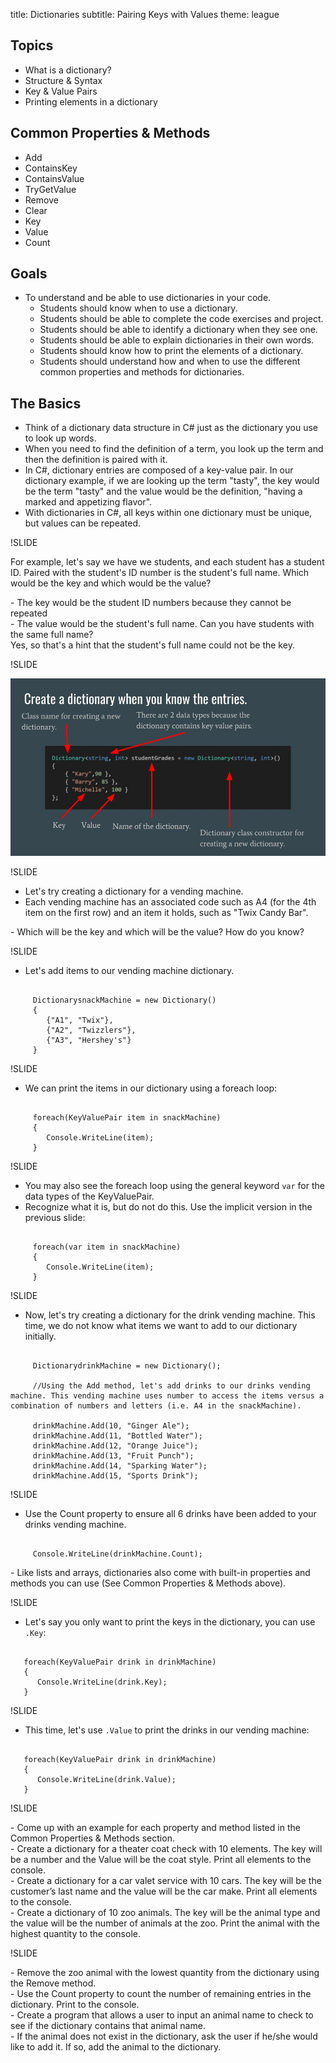 title: Dictionaries
subtitle: Pairing Keys with Values
theme: league

## Topics

- What is a dictionary?
- Structure & Syntax
- Key & Value Pairs
- Printing elements in a dictionary

## Common Properties & Methods

- Add
- ContainsKey
- ContainsValue
- TryGetValue
- Remove
- Clear
- Key
- Value
- Count

## Goals

- To understand and be able to use dictionaries in your code.
  - Students should know when to use a dictionary.
  - Students should be able to complete the code exercises and project.
  - Students should be able to identify a dictionary when they see one.
  - Students should be able to explain dictionaries in their own words.
  - Students should know how to print the elements of a dictionary.
  - Students should understand how and when to use the different common properties and methods for dictionaries.

## The Basics

- Think of a dictionary data structure in C# just as the dictionary you use to look up words. 
- When you need to find the definition of a term, you look up the term and then the definition is paired with it.
- In C#, dictionary entries are composed of a key-value pair. In our dictionary example, if we are looking up the term "tasty", the key would be the term "tasty" and the value would be the definition, "having a marked and appetizing flavor".
- With dictionaries in C#, all keys within one dictionary must be unique, but values can be repeated.

!SLIDE

 For example, let's say we have we students, and each student has a student ID. Paired with the student's ID number is the student's full name. Which would be the key and which would be the value?

<div class="fragment">
- The key would be the student ID numbers because they cannot be repeated
</div>
<div class="fragment">
- The value would be the student's full name. Can you have students with the same full name? 
</div>
<div class="fragment">
Yes, so that's a hint that the student's full name could not be the key.
</div>

!SLIDE

<div float="right"><img src="./resources/Dictionary.jpg" /></div>

!SLIDE

- Let's try creating a dictionary for a vending machine. 
- Each vending machine has an associated code such as A4 (for the 4th item on the first row) and an item it holds, such as "Twix Candy Bar".
<div class="fragment">
- Which will be the key and which will be the value? How do you know?
<div>

!SLIDE

- Let's add items to our vending machine dictionary.

<pre><code class="language-C#" data-noescape>
     Dictionary<string,string>snackMachine = new Dictionary<string,string>()
     {
        {"A1", "Twix"},
        {"A2", "Twizzlers"},
        {"A3", "Hershey's"}
     }
</code></pre> 

!SLIDE

  - We can print the items in our dictionary using a foreach loop:

<pre><code class="language-C#" data-noescape>
     foreach(KeyValuePair<string,string> item in snackMachine)
     {
        Console.WriteLine(item);
     }
</code></pre> 

!SLIDE

  - You may also see the foreach loop using the general keyword `var` for the data types of the KeyValuePair. 
  - Recognize what it is, but do not do this. Use the implicit version in the previous slide:

<pre><code class="language-C#" data-noescape>
     foreach(var item in snackMachine)
     {
        Console.WriteLine(item);
     }
</code></pre> 

!SLIDE

- Now, let's try creating a dictionary for the drink vending machine. This time, we do not know what items we want to add to our dictionary initially.

<pre><code class="language-C#" data-noescape>
     Dictionary<int,string>drinkMachine = new Dictionary<int,string>();
     
     //Using the Add method, let's add drinks to our drinks vending machine. This vending machine uses number to access the items versus a combination of numbers and letters (i.e. A4 in the snackMachine).
     
     drinkMachine.Add(10, "Ginger Ale");
     drinkMachine.Add(11, "Bottled Water");
     drinkMachine.Add(12, "Orange Juice");
     drinkMachine.Add(13, "Fruit Punch");
     drinkMachine.Add(14, "Sparking Water");
     drinkMachine.Add(15, "Sports Drink");
</code></pre> 

!SLIDE

  - Use the Count property to ensure all 6 drinks have been added to your drinks vending machine.

<pre><code class="language-C#" data-noescape>
     Console.WriteLine(drinkMachine.Count);
</code></pre> 
<div class="fragment">
- Like lists and arrays, dictionaries also come with built-in properties and methods you can use (See Common Properties & Methods above).
</div>

!SLIDE

- Let's say you only want to print the keys in the dictionary, you can use `.Key`:

<pre><code class="language-C#" data-noescape>
   foreach(KeyValuePair<int,string> drink in drinkMachine)
   {
      Console.WriteLine(drink.Key);
   }
</code></pre> 

!SLIDE

- This time, let's use `.Value` to print the drinks in our vending machine:

<pre><code class="language-C#" data-noescape>
   foreach(KeyValuePair<int,string> drink in drinkMachine)
   {
      Console.WriteLine(drink.Value);
   }
</code></pre> 

!SLIDE
<div>
 - Come up with an example for each property and method listed in the Common Properties & Methods section.
</div>
<div class="fragment">
 - Create a dictionary for a theater coat check with 10 elements. The key will be a number and the Value will be the coat style. Print all elements to the console.
 </div>
 <div class="fragment">
 - Create a dictionary for a car valet service with 10 cars. The key will be the customer’s last name and the value will be the car make. Print all elements to the console.
 </div>
 <div class="fragment">
 - Create a dictionary of 10 zoo animals. The key will be the animal type and the value will be the number of animals at the zoo. Print the animal with the highest quantity to the console.
 </div>

!SLIDE

<div>
 - Remove the zoo animal with the lowest quantity from the dictionary using the Remove method. 
 </div>
<div class="fragment"> 
 - Use the Count property to count the number of remaining entries in the dictionary. Print to the console.
 </div>
<div class="fragment"> 
 - Create a program that allows a user to input an animal name to check to see if the dictionary contains that animal name.
 </div>
<div class="fragment"> 
 - If the animal does not exist in the dictionary, ask the user if he/she would like to add it. If so, add the animal to the dictionary.
 </div>


<style type="text/css">
/* should we move this into the template, or will it break existing slides. Maybe those slides are wrong. */
.reveal h3 {
	font-size: 4.4rem;	
}
</style>